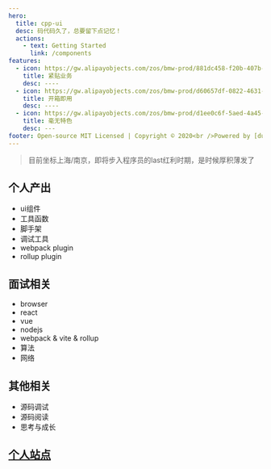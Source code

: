 ```yaml
---
hero:
  title: cpp-ui
  desc: 码代码久了，总要留下点记忆！
  actions:
    - text: Getting Started
      link: /components
features:
  - icon: https://gw.alipayobjects.com/zos/bmw-prod/881dc458-f20b-407b-947a-95104b5ec82b/k79dm8ih_w144_h144.png
    title: 紧贴业务
    desc: ----
  - icon: https://gw.alipayobjects.com/zos/bmw-prod/d60657df-0822-4631-9d7c-e7a869c2f21c/k79dmz3q_w126_h126.png
    title: 开箱即用
    desc: ----
  - icon: https://gw.alipayobjects.com/zos/bmw-prod/d1ee0c6f-5aed-4a45-a507-339a4bfe076c/k7bjsocq_w144_h144.png
    title: 毫无特色
    desc: ---
footer: Open-source MIT Licensed | Copyright © 2020<br />Powered by [dumi](https://d.umijs.org)
---
```


> 目前坐标上海/南京，即将步入程序员的last红利时期，是时候厚积薄发了
## 个人产出

- ui组件
- 工具函数
- 脚手架
- 调试工具
- webpack plugin
- rollup plugin

## 面试相关

- browser
- react
- vue
- nodejs
- webpack & vite & rollup
- 算法
- 网络

## 其他相关

- 源码调试
- 源码阅读
- 思考与成长

## [个人站点](http://niaogege.cn/)

